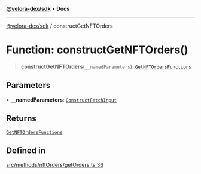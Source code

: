 [**@velora-dex/sdk**](../README.md) • **Docs**

***

[@velora-dex/sdk](../globals.md) / constructGetNFTOrders

# Function: constructGetNFTOrders()

> **constructGetNFTOrders**(`__namedParameters`): [`GetNFTOrdersFunctions`](../type-aliases/GetNFTOrdersFunctions.md)

## Parameters

• **\_\_namedParameters**: [`ConstructFetchInput`](../interfaces/ConstructFetchInput.md)

## Returns

[`GetNFTOrdersFunctions`](../type-aliases/GetNFTOrdersFunctions.md)

## Defined in

[src/methods/nftOrders/getOrders.ts:36](https://github.com/VeloraDEX/paraswap-sdk/blob/feat/velora/src/methods/nftOrders/getOrders.ts#L36)
